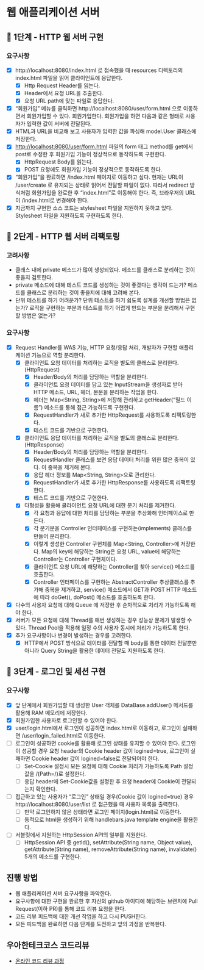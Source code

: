 # 웹 애플리케이션 서버

## 🚀 1단계 - HTTP 웹 서버 구현

### 요구사항
- [x]  http://localhost:8080/index.html 로 접속했을 때 resources 디렉토리의 index.html 파일을 읽어 클라이언트에 응답한다.
    - [x]  Http Request Header를 읽는다.
    - [x]  Header에서 요청 URL을 추출한다.
    - [x]  요청 URL path에 맞는 파일로 응답한다.
- [x]  “회원가입” 메뉴를 클릭하면 http://localhost:8080/user/form.html 으로 이동하면서 회원가입할 수 있다. 회원가입한다. 회원가입을 하면 다음과 같은 형태로 사용자가 입력한 값이 서버에 전달된다.
- [x]  HTML과 URL을 비교해 보고 사용자가 입력한 값을 파싱해 model.User 클래스에 저장한다.
- [x]  [http://localhost:8080/user/form.html](http://localhost:8080/user/form.html) 파일의 form 태그 method를 get에서 post로 수정한 후 회원가입 기능이 정상적으로 동작하도록 구현한다.
    - [x] HttpRequest Body를 읽는다.
    - [x] POST 요청에도 회원가입 기능이 정상적으로 동작하도록 한다. 
- [x]  “회원가입”을 완료하면 /index.html 페이지로 이동하고 싶다. 현재는 URL이 /user/create 로 유지되는 상태로 읽어서 전달할 파일이 없다. 따라서 redirect 방식처럼 회원가입을 완료한 후 “index.html”로 이동해야 한다. 즉, 브라우저의 URL이 /index.html로 변경해야 한다.
- [x]  지금까지 구현한 소스 코드는 stylesheet 파일을 지원하지 못하고 있다. Stylesheet 파일을 지원하도록 구현하도록 한다.

## 🚀 2단계 - HTTP 웹 서버 리팩토링

### 고려사항

- 클래스 내에 private 메소드가 많이 생성되었다. 메소드를 클래스로 분리하는 것이 좋을지 검토한다.
- private 메소드에 대해 테스트 코드를 생성하는 것이 좋겠다는 생각이 드는가? 메소드를 클래스로 분리하는 것이 좋을지에 대해 고려해 본다.
- 단위 테스트를 하기 어려운가? 단위 테스트를 하기 쉽도록 설계를 개선할 방법은 없는가? 로직을 구현하는 부분과 테스트를 하기 어렵게 만드는 부분을 분리해서 구현할 방법은 없는가?

### 요구사항

- [x]  Request Handler를 WAS 기능, HTTP 요청/응답 처리, 개발자가 구현할 애플리케이션 기능으로 역할 분리한다.
    - [x]  클라이언트 요청 데이터를 처리하는 로직을 별도의 클래스로 분리한다.(HttpRequest)
        - [x]  Header/Body의 처리를 담당하는 역할을 분리한다.
        - [x]  클라이언트 요청 데이터를 담고 있는 InputStream을 생성자로 받아 HTTP 메소드, URL, 헤더, 본문을 분리하는 작업을 한다.
        - [x]  헤더는 Map<String, String>에 저장해 관리하고 getHeader(“필드 이름”) 메소드를 통해 접근 가능하도록 구현한다.
        - [x]  RequestHandler가 새로 추가한 HttpRequest를 사용하도록 리팩토링한다.
        - [x]  테스트 코드를 기반으로 구현한다.
    - [x]  클라이언트 응답 데이터를 처리하는 로직을 별도의 클래스로 분리한다.(HttpResponse)
        - [x]  Header/Body의 처리를 담당하는 역할을 분리한다.
        - [x]  RequestHandler 클래스를 보면 응답 데이터 처리를 위한 많은 중복이 있다. 이 중복을 제거해 본다.
        - [x]  응답 헤더 정보를 Map<String, String>으로 관리한다.
        - [x]  RequestHandler가 새로 추가한 HttpResponse를 사용하도록 리팩토링한다.
        - [x]  테스트 코드를 기반으로 구현한다.
    - [x]  다형성을 활용해 클라이언트 요청 URL에 대한 분기 처리를 제거한다.
        - [x]  각 요청과 응답에 대한 처리를 담당하는 부분을 추상화해 인터페이스로 만든다.
        - [x]  각 분기문을 Controller 인터페이스를 구현하는(implements) 클래스를 만들어 분리한다.
        - [x]  이렇게 생성한 Controller 구현체를 Map<String, Controller>에 저장한다. Map의 key에 해당하는 String은 요청 URL, value에 해당하는 Controller는 Controller 구현체이다.
        - [x]  클라이언트 요청 URL에 해당하는 Controller를 찾아 service() 메소드를 호출한다.
        - [x]  Controller 인터페이스를 구현하는 AbstractController 추상클래스를 추가해 중복을 제거하고, service() 메소드에서 GET과 POST HTTP 메소드에 따라 doGet(), doPost() 메소드를 호출하도록 한다.
- [x]  다수의 사용자 요청에 대해 Queue 에 저장한 후 순차적으로 처리가 가능하도록 해야 한다.
- [x]  서버가 모든 요청에 대해 Thread를 매번 생성하는 경우 성능상 문제가 발생할 수 있다. Thread Pool을 적용해 일정 수의 사용자 동시에 처리가 가능하도록 한다.
- [x]  추가 요구사항이나 변경이 발생하는 경우를 고려한다.
    - [x]  HTTP에서 POST 방식으로 데이터를 전달할 때 body를 통한 데이터 전달뿐만 아니라 Query String을 활용한 데이터 전달도 지원하도록 한다.

## 🚀 3단계 - 로그인 및 세션 구현

### 요구사항

- [x]  앞 단계에서 회원가입할 때 생성한 User 객체를 DataBase.addUser() 메서드를 활용해 RAM 메모리에 저장한다.
- [x]  회원가입한 사용자로 로그인할 수 있어야 한다.
- [x]  user/login.html에서 로그인이 성공하면 index.html로 이동하고, 로그인이 실패하면 /user/login_failed.html로 이동한다.
- [ ]  로그인이 성공하면 cookie를 활용해 로그인 상태를 유지할 수 있어야 한다. 로그인이 성공할 경우 요청 header의 Cookie header 값이 logined=true, 로그인이 실패하면 Cookie header 값이 logined=false로 전달되어야 한다.
    - [ ]  Set-Cookie 설정시 모든 요청에 대해 Cookie 처리가 가능하도록 Path 설정 값을 /(Path=/)로 설정한다.
    - [ ]  응답 header에 Set-Cookie값을 설정한 후 요청 header에 Cookie이 전달되는지 확인한다.
- [ ]  접근하고 있는 사용자가 “로그인” 상태일 경우(Cookie 값이 logined=true) 경우 http://localhost:8080/user/list 로 접근했을 때 사용자 목록을 출력한다.
    - [ ]  만약 로그인하지 않은 상태라면 로그인 페이지(login.html)로 이동한다.
    - [ ]  동적으로 html을 생성하기 위해 handlebars.java template engine을 활용한다.
- [ ]  서블릿에서 지원하는 HttpSession API의 일부를 지원한다.
    - [ ]  HttpSession API 중 getId(), setAttribute(String name, Object value), getAttribute(String name), removeAttribute(String name), invalidate() 5개의 메소드를 구현한다.
    
## 진행 방법
* 웹 애플리케이션 서버 요구사항을 파악한다.
* 요구사항에 대한 구현을 완료한 후 자신의 github 아이디에 해당하는 브랜치에 Pull Request(이하 PR)를 통해 코드 리뷰 요청을 한다.
* 코드 리뷰 피드백에 대한 개선 작업을 하고 다시 PUSH한다.
* 모든 피드백을 완료하면 다음 단계를 도전하고 앞의 과정을 반복한다.

## 우아한테크코스 코드리뷰
* [온라인 코드 리뷰 과정](https://github.com/woowacourse/woowacourse-docs/blob/master/maincourse/README.md)